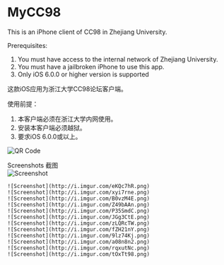 MyCC98
======

This is an iPhone client of CC98 in Zhejiang University.  

Prerequisites:  
1. You must have access to the internal network of Zhejiang University.  
2. You must have a jailbroken iPhone to use this app.  
3. Only iOS 6.0.0 or higher version is supported

这款iOS应用为浙江大学CC98论坛客户端。  

使用前提：  
1. 本客户端必须在浙江大学内网使用。  
2. 安装本客户端必须越狱。  
3. 要求iOS 6.0.0或以上。

![QR Code](http://i.imgur.com/n7XGyWB.png)


Screenshots 截图  
![Screenshot](http://i.imgur.com/aV5RvSw.png)  
~~~
![Screenshot](http://i.imgur.com/eKQc7hR.png)  
![Screenshot](http://i.imgur.com/xyi7rne.png)  
![Screenshot](http://i.imgur.com/B0vzM4E.png)  
![Screenshot](http://i.imgur.com/Z49bAAn.png)  
![Screenshot](http://i.imgur.com/P35SmdC.png)  
![Screenshot](http://i.imgur.com/JGg3CtE.png)  
![Screenshot](http://i.imgur.com/zLQRcTW.png)  
![Screenshot](http://i.imgur.com/fZH21nY.png)  
![Screenshot](http://i.imgur.com/9lz74Kj.png)  
![Screenshot](http://i.imgur.com/a08n8n2.png)  
![Screenshot](http://i.imgur.com/rqxutNc.png)  
![Screenshot](http://i.imgur.com/tOxTt98.png)  
